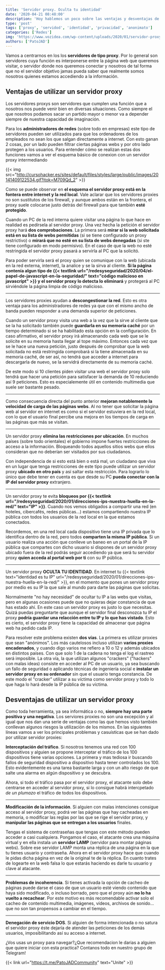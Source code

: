 ```yaml
---
title: 'Servidor proxy. Oculta tu identidad'
date: '2020-04-21 08:48:00'
description: 'Hoy hablemos un poco sobre las ventajas y desventajas de utilizar un servidor proxy. Te espramos para saber tu opinion'
type: 'post'
tags: ['proxy', 'servidod', 'identidad', 'privacidad', 'anonimato']
categories: ['Redes']
img: 'https://www.vozidea.com/wp-content/uploads/2020/01/servidor-proxy-tipos.png'
authors: ['PatoJAD']
---
```


Vamos a centrarnos en los los **servidores de tipo proxy**. Por lo general son servidores cuya función es interponerse entre la página web que queremos visitar, o servidor donde nos queremos conectar y nosotros de tal forma que no el servidor objetivo jamas pueda saber que realmente somos nosotros quienes estamos accediendo a la información.

## Ventajas de utilizar un servidor proxy

Los servidores proxys son servidores que cumplen una función que a nosotros nos puede venir bien en diversas situaciones. Como siempre el que nosotros podamos sacar un partido mayor o menor va a depender siempre de nuestra capacidad de imaginación.

Para los **administradores de redes** (sobre todo en empresas) este tipo de servidores pueden ser utilizados para que los ordenadores de los empleados no sean los que salgan directamente a internet. Con esto ganan 2 cosas, por un lado pueden filtrar ciertas páginas webs y por otro lado protegen a los usuarios. Para entender cómo se realizan estas dos funciones vamos a ver el esquema básico de conexion con un servidor proxy intermediando

{{< img src="http://cursohacker.es/sites/default/files/styles/large/public/images/20141409122534.gif?itok=M709Qd_2" >}}

Como se puede observar en **el esquema el servidor proxy está en la fontera entre internet y la red local**. Vale aclarar que los servidores proxies no son sustitutos de los firewall, y aunque ambos están en la frontera, el proxy suele colocarse justo detrás del firewall para que también **esté protegido**.

Cuando un PC de la red interna quiere visitar una página lo que hace en realidad es pedírsela al servidor proxy. Una vez hecha la petición el servidor proxy hará **dos comprobaciones**. La primera será **mirar si la web solicitada está en su lista de webs permitidas** (si se tiene configurado un proxy restrictivo) o **mirará que no esté en su lista de webs denegadas** (si ste tiene configurado en modo permisivo). En el caso de que la web no esté restringida el servidor proxy pasará a servirla al PC que la solicitó.

Para poder servirla será el proxy quien se comunique con la web (ubicada en la red externa, internet), la analice y se la sirva al cliente. **Si la página contenía algun tipo de {{< textlink url="/redesyseguridad/2020/04/el-papel-de-javascript-en-la-seguridad/" text="código malicioso en javascript" >}} y el servidor proxy lo detecta lo eliminará** y protegerá al PC sirviéndole la página limpia de código malicioso.

---

Los servidores proxies ayudan a **descongestionar la red**. Esto es otra ventaja para los administradores de redes ya que con el mismo ancho de banda pueden responder a una demanda superior de peticiones.

Cuando un servidor proxy visita una web a la vez que la sirve al cliente que se la ha solicitado también puede **guardarla en su memoria caché** por un tiempo determinado si se ha habilitado esta opción en la configuración. En caso afirmativo, el servidor proxy irá almacenando cada web que se le solicite en su memoria hasta llegar al tope máximo. Entonces cada vez que se le hace una nueva petición, justo después de comprobar que la web solicitada no está restringida comprobará si la tiene almacenada en su memoria caché, de ser así, no tendrá que acceder a internet para descargarla de nuevo, se la servidrá directamente de su memoria caché.

De este modo si 10 clientes piden visitar una web el servidor proxy solo tendrá que hacer una petición para satisfacer la demanda de 10 reduciendo así 9 peticiones. Esto es especialemente útil en contenido multimedia que suele ser bastante pesado.

---

Como consecuencia directa del punto anterior **mejoran notablemente la velocidad de carga de las páginas webs**. Al no tener que solicitar la página web al servidor en internet es como si el servidor estuviera en la red local, con lo que el usuario final percibe una mejora en los tiempos de carga en las páginas que más se visitan.

---

Un servidor proxy **elimina las restricciones por ubicación**. En muchos países (sobre todo orientales) el gobierno impone fuertes restricciones de acceso a la información. Bloqueando todos aquellos sitios webs que ellos consideran que no deberían ser visitados por sus ciudadanos.

Con independencia de si esto está bien o está mal, un ciudadano que viva en un lugar que tenga restricciones de este tipo puede utilizar un servidor proxy **ubicado en otro país** y así saltar esta restricción. Para lograrlo lo único que debe tener en cuenta es que desde su PC **pueda conectar con la IP del servidor proxy** extranjero.

---

Un servidor proxy te evita **bloqueos por {{< textlink url="/redesyseguridad/2020/01/direcciones-ips-nuestra-huella-en-la-red/" text="IP" >}}**. Cuando nos vemos obligados a compartir una red (en hoteles, cibercafés, redes públicas...) estamos compartiendo nuestra IP pública con todos los usuarios de la red local en la que estamos conectados.

Recordemos, en una red local cada dispositivo tiene una IP privada que lo identifica dentro de la red, pero todos **comparten la misma IP pública**. Si un usuario realiza una acción que conlleve un baneo en un portal de la IP pública que compartes con dicho usuario si dispones de un servidor proxy ubicado fuera de la red podrás seguir accediendo ya que será tu servidor proxy **quien acceda al portal web por ti** con su IP pública.

---

Un servidor proxy **OCULTA TU IDENTIDAD**. En internet tu {{< textlink text="identidad es tu IP" url="/redesyseguridad/2020/01/direcciones-ips-nuestra-huella-en-la-red/" >}}, en el momento que pones un servidor proxy por medio es su IP la que sale al mundo para darte las páginas que solicitas.

Normalmente "no hay necesidad" de ocultar tu IP a las webs que visitas, pero en algunas ocasiones puede que no quieras dejar constancia de que has estado ahí. En este caso un servidor proxy es justo lo que necesitas. Quizá puedas preguntarte que aunque el servidor final desconozca tu IP el proxy **podría guardar una relacción entre tu IP y lo que has vistado**. Esto es cierto, el servidor proxy tiene la capacidad de almacenar que página web ha pedido cada IP.

Para resolver este problema existen **dos vías**. La primera es utilizar proxies que sean "anónimos". Los más cautelosos incluso utilizan **varios proxies encadenados**, y cuando digo varios me refiero a 10 o 12 y además ubicados en distintos países. Con que solo 1 de la cadena no tenga el log el rastreo será imposible. La otra vía, la que utilizan algunos "crackers" ("hackers" con malas ideas) consiste en acceder al PC de un usuario, ya sea buscando un fallo de seguridad o aplicando técnicas de ingeniería social e **instalar un servidor proxy en su ordenador** sin que el usuario tenga constancia. De este modo el "cracker" utilizar a su víctima como servidor proxy y todo lo que haga lo hará desde la IP pública de su víctima.

## Desventajas de utilizar un servidor proxy

Como toda herramienta, ya sea informática o no, **siempre hay una parte positiva y una negativa**. Los serviores proxies no son una excepción y al igual que nos dan una serie de ventajas como las que hemos visto también conllevan algunos riesgos la utilización de los mismos. En las siguientes líneas vamos a ver los principales problemas y casuísticas que se han dado por utilizar servidor proxies:

**Interceptación del tráfico**. Si nosotros tenemos una red con 100 dispositivos y alguien se propone interceptar el tráfico de los 100 dispositivos tiene varias opciones. La primera y mas tediosa ir buscando fallos de seguridad dispositivo a dispositivo hasta tener controlados los 100. Esto evidentemente es una tarea bastante larga y con un alto riesgo de que salte una alarma en algún dispositivo y se descubra.

Ahora, si todo el tráfico pasa por el servidor proxy, el atacante solo debe centrarse en acceder al servidor proxy, si lo consigue habrá intercpetado _de un plumazo_ el tráfico de todos los dispositivos.

---

**Modificación de la información**. Si alguien con malas intenciones consigue acceso al servidor proxy, podrá ver las páginas que hay cacheadas en memoria, o modificar las reglas por las que se rige el servidor proxy, y **manipular las páginas que se entregan a los usuarios** finales.

Tengas el sistema de contraseñas que tengas con este método pueden acceder a casi cualquiera. Pongamos el caso, el atacante crea una máquina virtual y en ella instala un **servidor LAMP** (servidor para montar páginas webs). Sobre ese servidor LAMP monta una réplica de una página en la que tu tienes usuario y contraseña. Ahora en el servidor proxy hace que cuando le pidas dicha página en vez de la original te de la réplica. En cuanto trates de logearte en la web falsa lo que estarás haciendo es darle tu usuario y clave al atacante.

---

**Problemas de incoherencia**. Si tienes activada la opción de cacheo de páginas puede darse el caso de que un usuario esté viendo contenido que haya sido modificado, o incluso borrado, pero que el proxy aún **no lo ha vuelto a recachear**. Por este motivo es más recomendable activar solo el cacheo de contenido multimedia, imágenes, vídeos, archivos de sonido... que no son tan propensos a cambiar en el tiempo.

---

**Denegación de servicio DOS**. Si alguien de forma intencionada o no satura el servidor proxy éste dejaría de atender las peticiones de los demás usuarios, imposibilitando así su acceso a internet.

¿Vos usas un proxy para navegar?¿Que recomendacion le darias a alguien que quiere iniciar con esta practica? Contanos todo en nuestro grupo de Telegram!

{{< link url="https://t.me/PatoJADCommunity" text="Unite" >}}
